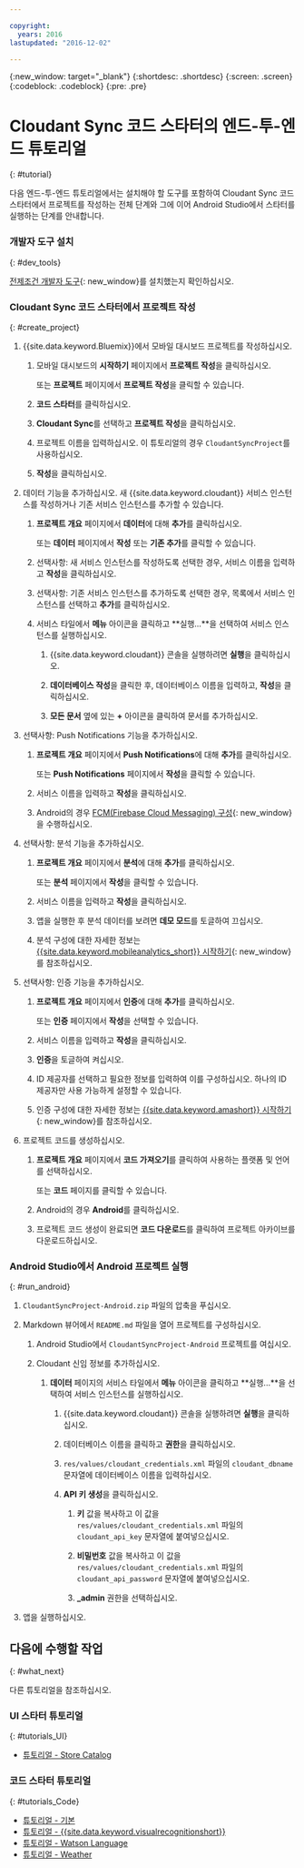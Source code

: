 ```yaml
---

copyright:
  years: 2016
lastupdated: "2016-12-02"

---
```

{:new_window: target="_blank"}
{:shortdesc: .shortdesc}
{:screen: .screen}
{:codeblock: .codeblock}
{:pre: .pre}

# Cloudant Sync 코드 스타터의 엔드-투-엔드 튜토리얼
{: #tutorial}

다음 엔드-투-엔드 튜토리얼에서는 설치해야 할 도구를 포함하여 Cloudant Sync 코드 스타터에서 프로젝트를 작성하는 전체 단계와 그에 이어 Android Studio에서 스타터를 실행하는 단계를 안내합니다. 


### 개발자 도구 설치
{: #dev_tools}

[전제조건 개발자 도구](get_code.html#prereq-dev-tools){: new_window}를 설치했는지 확인하십시오. 


### Cloudant Sync 코드 스타터에서 프로젝트 작성
{: #create_project}

1. {{site.data.keyword.Bluemix}}에서 모바일 대시보드 프로젝트를 작성하십시오. 

   1. 모바일 대시보드의 **시작하기** 페이지에서 **프로젝트 작성**을 클릭하십시오. 

      또는 **프로젝트** 페이지에서 **프로젝트 작성**을 클릭할 수 있습니다. 

   2. **코드 스타터**를 클릭하십시오. 

   3. **Cloudant Sync**를 선택하고 **프로젝트 작성**을 클릭하십시오.

   4. 프로젝트 이름을 입력하십시오. 이 튜토리얼의 경우 `CloudantSyncProject`를 사용하십시오.
   
   5. **작성**을 클릭하십시오.

2. 데이터 기능을 추가하십시오. 새 {{site.data.keyword.cloudant}} 서비스 인스턴스를 작성하거나 기존 서비스 인스턴스를 추가할 수 있습니다. 

   1. **프로젝트 개요** 페이지에서 **데이터**에 대해 **추가**를 클릭하십시오. 

      또는 **데이터** 페이지에서 **작성** 또는 **기존 추가**를 클릭할 수 있습니다. 
      
   2. 선택사항: 새 서비스 인스턴스를 작성하도록 선택한 경우, 서비스 이름을 입력하고 **작성**을 클릭하십시오.

   3. 선택사항: 기존 서비스 인스턴스를 추가하도록 선택한 경우, 목록에서 서비스 인스턴스를 선택하고 **추가**를 클릭하십시오.

   4. 서비스 타일에서 **메뉴** 아이콘을 클릭하고 **실행...**을 선택하여 서비스 인스턴스를 실행하십시오. 

      1. {{site.data.keyword.cloudant}} 콘솔을 실행하려면 **실행**을 클릭하십시오.

      2. **데이터베이스 작성**을 클릭한 후, 데이터베이스 이름을 입력하고, **작성**을 클릭하십시오.

      3. **모든 문서** 옆에 있는 **+** 아이콘을 클릭하여 문서를 추가하십시오. 

3. 선택사항: Push Notifications 기능을 추가하십시오. 

   1. **프로젝트 개요** 페이지에서 **Push Notifications**에 대해 **추가**를 클릭하십시오. 

      또는 **Push Notifications** 페이지에서 **작성**을 클릭할 수 있습니다. 

   2. 서비스 이름을 입력하고 **작성**을 클릭하십시오. 

   3. Android의 경우 [FCM(Firebase Cloud Messaging) 구성](/docs/services/mobilepush/t_push_provider_android.html){: new_window}을 수행하십시오. 
   
4. 선택사항: 분석 기능을 추가하십시오. 

   1. **프로젝트 개요** 페이지에서 **분석**에 대해 **추가**를 클릭하십시오. 

      또는 **분석** 페이지에서 **작성**을 클릭할 수 있습니다. 

   2. 서비스 이름을 입력하고 **작성**을 클릭하십시오. 
   
   3. 앱을 실행한 후 분석 데이터를 보려면 **데모 모드**를 토글하여 끄십시오. 
   
   4. 분석 구성에 대한 자세한 정보는 [{{site.data.keyword.mobileanalytics_short}} 시작하기](/docs/services/mobileanalytics/index.html){: new_window}를 참조하십시오. 
  
5. 선택사항: 인증 기능을 추가하십시오. 

   1. **프로젝트 개요** 페이지에서 **인증**에 대해 **추가**를 클릭하십시오. 

      또는 **인증** 페이지에서 **작성**을 선택할 수 있습니다. 

   2. 서비스 이름을 입력하고 **작성**을 클릭하십시오. 
   
   3. **인증**을 토글하여 켜십시오. 
   
   4. ID 제공자를 선택하고 필요한 정보를 입력하여 이를 구성하십시오. 하나의 ID 제공자만 사용 가능하게 설정할 수 있습니다. 

   5. 인증 구성에 대한 자세한 정보는 [{{site.data.keyword.amashort}} 시작하기](/docs/services/mobileaccess/index.html){: new_window}를 참조하십시오.

6. 프로젝트 코드를 생성하십시오. 

   1. **프로젝트 개요** 페이지에서 **코드 가져오기**를 클릭하여 사용하는 플랫폼 및 언어를 선택하십시오. 
   
      또는 **코드** 페이지를 클릭할 수 있습니다.
      
   2. Android의 경우 **Android**를 클릭하십시오.
   
   3. 프로젝트 코드 생성이 완료되면 **코드 다운로드**를 클릭하여 프로젝트 아카이브를 다운로드하십시오.


### Android Studio에서 Android 프로젝트 실행
{: #run_android}

1. `CloudantSyncProject-Android.zip` 파일의 압축을 푸십시오.

2. Markdown 뷰어에서 `README.md` 파일을 열어 프로젝트를 구성하십시오. 

   1. Android Studio에서 `CloudantSyncProject-Android` 프로젝트를 여십시오.

   2. Cloudant 신임 정보를 추가하십시오. 

      1. **데이터** 페이지의 서비스 타일에서 **메뉴** 아이콘을 클릭하고 **실행...**을 선택하여 서비스 인스턴스를 실행하십시오. 

         1. {{site.data.keyword.cloudant}} 콘솔을 실행하려면 **실행**을 클릭하십시오.

         2. 데이터베이스 이름을 클릭하고 **권한**을 클릭하십시오.

         3. `res/values/cloudant_credentials.xml` 파일의 `cloudant_dbname` 문자열에 데이터베이스 이름을 입력하십시오. 

         4. **API 키 생성**을 클릭하십시오.

             1. **키** 값을 복사하고 이 값을 `res/values/cloudant_credentials.xml` 파일의 `cloudant_api_key` 문자열에 붙여넣으십시오. 

             2. **비밀번호** 값을 복사하고 이 값을 `res/values/cloudant_credentials.xml` 파일의 `cloudant_api_password` 문자열에 붙여넣으십시오. 

             3. **_admin** 권한을 선택하십시오. 
      
3. 앱을 실행하십시오. 


## 다음에 수행할 작업
{: #what_next}

다른 튜토리얼을 참조하십시오. 


### UI 스타터 튜토리얼
{: #tutorials_UI}

* [튜토리얼 - Store Catalog](tutorial_store_catalog.html)


### 코드 스타터 튜토리얼
{: #tutorials_Code}

* [튜토리얼 - 기본](tutorial.html)
* [튜토리얼 - {{site.data.keyword.visualrecognitionshort}}](tutorial_visual_recognition.html)
* [튜토리얼 - Watson Language](tutorial_watson_language.html)
* [튜토리얼 - Weather](tutorial_weather.html)
